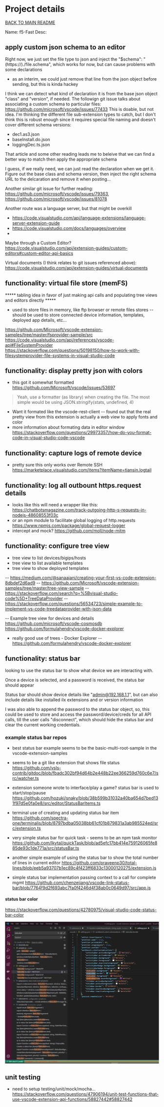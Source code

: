 # Project details

[BACK TO MAIN README](../README.md)

Name: f5-Fast
Desc:  


## apply custom json schema to an editor
Right now, we just set the file type to json and inject the "$schema": "(https://)./file.schema", which works for now, but can cause problems with some declarations
- as an interim, we could just remove that line from the json object before sending, but this is kinda hackey

I think we can detect what kind of declaration it is from the base json object "class" and "version", if needed.  The followign git issue talks about associating a custom schema to particular files:
https://github.com/microsoft/vscode/issues/77433
This is doable, but not idea.  I'm thinking the different file sub-extension types to catch, but I don't think this is robust enough since it requires special file naming and doesn't cover different schema versions:
- dec1.as3.json
- baseInstall.do.json  
- loggingDec.ts.json

That article and some other reading leads me to beleive that we can find a better way to match then apply the appropriate schema

I guess, if we really need, we can just read the declaration when we get it.  Figure out the base class and schema version, then inject the right schema URL to the delcaration and remove it when posting...

Another similar git issue for further reading: https://github.com/microsoft/vscode/issues/79363, https://github.com/microsoft/vscode/issues/81078

Another route was a language server, but that might be overkill
- https://code.visualstudio.com/api/language-extensions/language-server-extension-guide
- https://code.visualstudio.com/docs/languages/overview
- 

Maybe through a Custom Editor? https://code.visualstudio.com/api/extension-guides/custom-editors#custom-editor-api-basics

Virtual documents (I think relates to git issues referenced above): https://code.visualstudio.com/api/extension-guides/virtual-documents



## functionality: virtual file store (memFS)
***** tabling idea in favor of just making api calls and populating tree views and editors directly  *****
 - used to store files in memory, like ftp browser or remote files stores
 -- should be used to store connected device information, templates, deployed app details, etc...

 https://github.com/Microsoft/vscode-extension-samples/tree/master/fsprovider-sample/src
 https://code.visualstudio.com/api/references/vscode-api#FileSystemProvider
 https://stackoverflow.com/questions/50198150/how-to-work-with-filesystemprovider-file-systems-in-visual-studio-code


## functionality: display pretty json with colors
- this got it somewhat formatted
https://github.com/Microsoft/vscode/issues/53697
> Yeah, use a formatter (as library) when creating the file. The most simple would be using JSON.stringify(stats, undefined, 4)
- Want it formated like the vscode-rest-client
-- found out that the real pretty view from this extension is actually a web view to apply fonts and color
- more information about formating data in editor window
https://stackoverflow.com/questions/29973357/how-do-you-format-code-in-visual-studio-code-vscode

## functionality:  capture logs of remote device
- pretty sure this only works over Remote SSH
https://marketplace.visualstudio.com/items?itemName=tiansin.logtail


## functionality:  log all outbount https.request details
- looks like this will need a wrapper like this:
https://chatbotsmagazine.com/track-outgoing-http-s-requests-in-nodejs-48608553f03c
- or an npm module to facilitate global logging of http.requests 
https://www.npmjs.com/package/global-request-logger
- intercept and mock?
https://github.com/moll/node-mitm



## functionality: configure tree view
- tree view to list devices/bigips/hosts
- tree view to list available templates
- tree view to show deployed templates

-- https://medium.com/@sanaajani/creating-your-first-vs-code-extension-8dbdef2d6ad9
-- https://github.com/Microsoft/vscode-extension-samples/tree/master/tree-view-sample
-- https://stackoverflow.com/search?q=%5Bvisual-studio-code%5D+TreeDataProvider
-- https://stackoverflow.com/questions/56534723/simple-example-to-implement-vs-code-treedataprovider-with-json-data

-- Example tree view for devices and details 
		https://github.com/microsoft/vscode-cosmosdb
		https://github.com/formulahendry/vscode-docker-explorer


 - really good use of trees - Docker Explorer
 -- https://github.com/formulahendry/vscode-docker-explorer




## functionality: status bar

looking to use the status bar to show what device we are interacting with.

Once a device is selected, and a password is received, the status bar should appear

Status bar should show device details like "admin@192.168.1.1", but can also include details like installed ilx extensions and or version information

I was also able to append the password to the status bar object, so, this could be used to store and access the password/device/creds for all API calls, till the user calls "disconnect", which should hide the status bar and clear the current working credentials.

### example status bar repos

 - best status bar example seems to be the basic-multi-root-sample in the vscode-extension-samples

 - seems to be a git like extension that shows file status
https://github.com/vsls-contrib/gitdoc/blob/fbadc302bf94d64b2e448b22ee366259d760c6e7/src/watcher.ts

 - extension someone wrote to interface/play a game?  status bar is used to start/stop/pause
https://github.com/hozuki/snaky/blob/38b599b31032a40ba654d7bed131f97d5e0fa0e8/src/editor/StatusBarItems.ts

 - terminal use of creating and updating status bar item
https://github.com/spectra-one/terminalis/blob/8797bdba05038bb61cf01b879831a3ab985524ed/src/extension.ts

 - very simple status bar for quick task - seems to be an npm task monitor
https://github.com/lkytal/quickTask/blob/ad5efc17bb414e759126065fe885de93c1de771a/src/statusBar.ts

 - another simple example of using the status bar to show the total number of lines in current editor
https://github.com/praveenp30/total-lines/blob/eeb5a93707b1ec89c4f423ff6833c13000120275/extension.js

 - simple status bar implementation passing context to a call for complete mgmt
 https://github.com/chenzejiang/vscode-link-status-bar/blob/7764f9d2f693abc7fa0f4246d4f38ab0c0649d97/src/app.js


#### status bar color

https://stackoverflow.com/questions/42780975/visual-studio-code-status-bar-color

![one](./vscode_statusBar_colors.png)


## unit testing
- need to setup testing/unit/mock/mocha...
https://stackoverflow.com/questions/47906194/unit-test-functions-that-use-vscode-extension-api-functions/58827442#58827442
